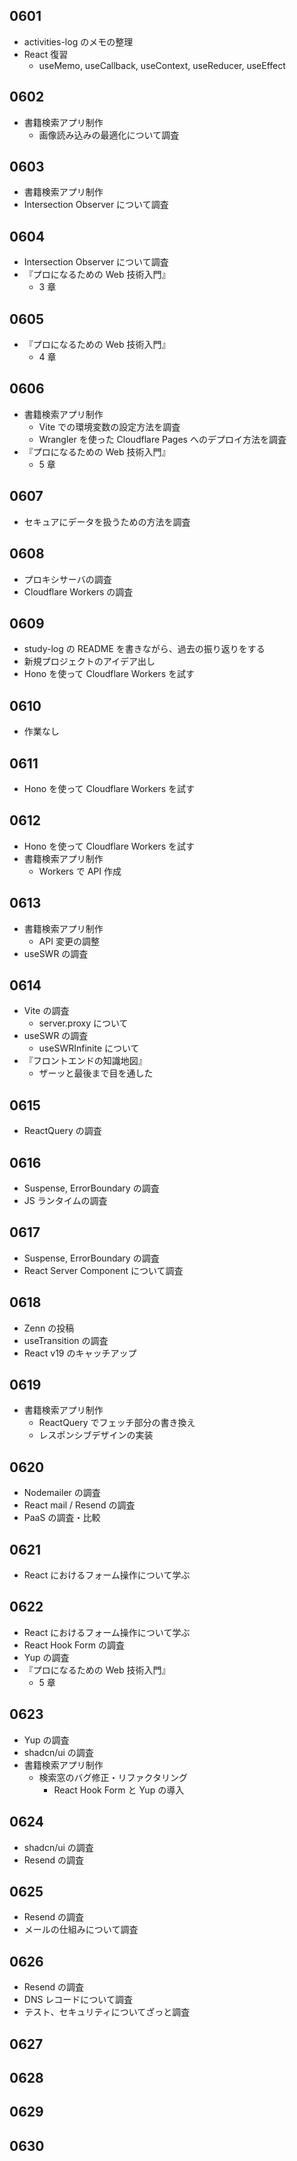 ## 0601

- activities-log のメモの整理
- React 復習
  - useMemo, useCallback, useContext, useReducer, useEffect

## 0602

- 書籍検索アプリ制作
  - 画像読み込みの最適化について調査

## 0603

- 書籍検索アプリ制作
- Intersection Observer について調査

## 0604

- Intersection Observer について調査
- 『プロになるための Web 技術入門』
  - 3 章

## 0605

- 『プロになるための Web 技術入門』
  - 4 章

## 0606

- 書籍検索アプリ制作
  - Vite での環境変数の設定方法を調査
  - Wrangler を使った Cloudflare Pages へのデプロイ方法を調査
- 『プロになるための Web 技術入門』
  - 5 章

## 0607

- セキュアにデータを扱うための方法を調査

## 0608

- プロキシサーバの調査
- Cloudflare Workers の調査

## 0609

- study-log の README を書きながら、過去の振り返りをする
- 新規プロジェクトのアイデア出し
- Hono を使って Cloudflare Workers を試す

## 0610

- 作業なし

## 0611

- Hono を使って Cloudflare Workers を試す

## 0612

- Hono を使って Cloudflare Workers を試す
- 書籍検索アプリ制作
  - Workers で API 作成

## 0613

- 書籍検索アプリ制作
  - API 変更の調整
- useSWR の調査

## 0614

- Vite の調査
  - server.proxy について
- useSWR の調査
  - useSWRInfinite について
- 『フロントエンドの知識地図』
  - ザーッと最後まで目を通した

## 0615

- ReactQuery の調査

## 0616

- Suspense, ErrorBoundary の調査
- JS ランタイムの調査

## 0617

- Suspense, ErrorBoundary の調査
- React Server Component について調査

## 0618

- Zenn の投稿
- useTransition の調査
- React v19 のキャッチアップ

## 0619

- 書籍検索アプリ制作
  - ReactQuery でフェッチ部分の書き換え
  - レスポンシブデザインの実装

## 0620

- Nodemailer の調査
- React mail / Resend の調査
- PaaS の調査・比較

## 0621

- React におけるフォーム操作について学ぶ

## 0622

- React におけるフォーム操作について学ぶ
- React Hook Form の調査
- Yup の調査
- 『プロになるための Web 技術入門』
  - 5 章

## 0623

- Yup の調査
- shadcn/ui の調査
- 書籍検索アプリ制作
  - 検索窓のバグ修正・リファクタリング
    - React Hook Form と Yup の導入

## 0624

- shadcn/ui の調査
- Resend の調査

## 0625

- Resend の調査
- メールの仕組みについて調査

## 0626

- Resend の調査
- DNS レコードについて調査
- テスト、セキュリティについてざっと調査

## 0627

<!-- - 書籍検索アプリ制作
  - お問い合わせページの実装 -->
<!-- - Supabase の調査・テスト -->

## 0628

<!-- - 書籍検索アプリ制作
  - ユーザー登録機能の実装 -->

## 0629

<!-- - 書籍検索アプリ制作
  - ユーザー登録機能の実装 -->

## 0630

<!-- - 書籍検索アプリ制作
  - ユーザー登録機能の実装 -->
